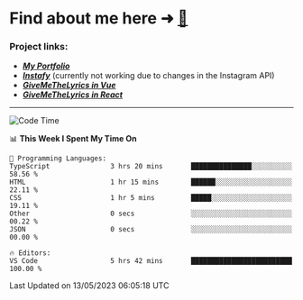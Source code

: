 # Find about me here ➜ [🧑](https://pauabella.dev)

### Project links:
- ***[My Portfolio](https://pauabella.dev)***
- ***[Instafy](https://instafy.me)*** (currently not working due to changes in the Instagram API)
- ***[GiveMeTheLyrics in Vue](https://lyrics.pauabella.dev)***
- ***[GiveMeTheLyrics in React](https://pauabella.dev/GiveMeTheLyrics)***

---
<!--START_SECTION:waka-->
![Code Time](http://img.shields.io/badge/Code%20Time-2%2C149%20hrs%2013%20mins-blue)

📊 **This Week I Spent My Time On** 

```text
💬 Programming Languages: 
TypeScript               3 hrs 20 mins       ███████████████░░░░░░░░░░   58.56 % 
HTML                     1 hr 15 mins        ██████░░░░░░░░░░░░░░░░░░░   22.11 % 
CSS                      1 hr 5 mins         █████░░░░░░░░░░░░░░░░░░░░   19.11 % 
Other                    0 secs              ░░░░░░░░░░░░░░░░░░░░░░░░░   00.22 % 
JSON                     0 secs              ░░░░░░░░░░░░░░░░░░░░░░░░░   00.00 % 

🔥 Editors: 
VS Code                  5 hrs 42 mins       █████████████████████████   100.00 % 
```


 Last Updated on 13/05/2023 06:05:18 UTC
<!--END_SECTION:waka-->
